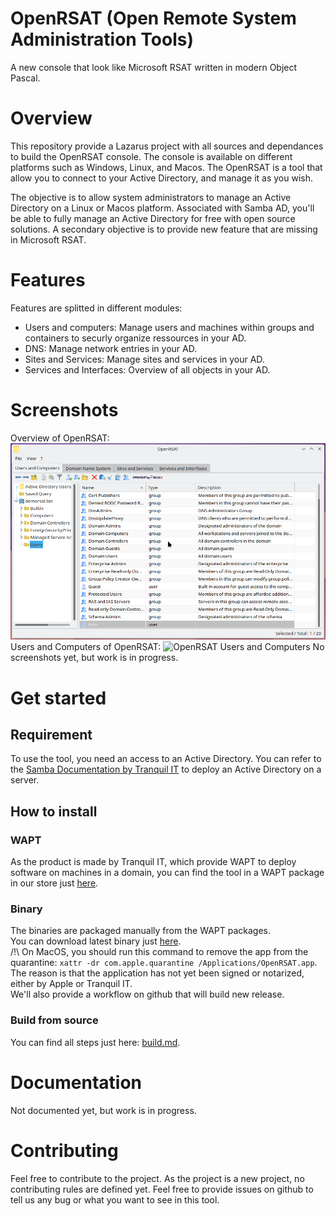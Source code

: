 # OpenRSAT (Open Remote System Administration Tools)
A new console that look like Microsoft RSAT written in modern Object Pascal.

# Overview
This repository provide a Lazarus project with all sources and dependances to build the OpenRSAT console.
The console is available on different platforms such as Windows, Linux, and Macos.
The OpenRSAT is a tool that allow you to connect to your Active Directory, and manage it as you wish.

The objective is to allow system administrators to manage an Active Directory on a Linux or Macos platform.
Associated with Samba AD, you'll be able to fully manage an Active Directory for free with open source solutions.
A secondary objective is to provide new feature that are missing in Microsoft RSAT.

# Features
Features are splitted in different modules:
- Users and computers: Manage users and machines within groups and containers to securly organize ressources in your AD. 
- DNS: Manage network entries in your AD.
- Sites and Services: Manage sites and services in your AD.
- Services and Interfaces: Overview of all objects in your AD.

# Screenshots
Overview of OpenRSAT:
![](./assets/Screenshots/OpenRSAT%20-%20Overview.gif "OpenRSAT overview")
Users and Computers of OpenRSAT:
![](./assets/Screenshots/OpenRSAT%20-%20ADUC.gif "OpenRSAT Users and Computers")
No screenshots yet, but work is in progress.

# Get started
## Requirement
To use the tool, you need an access to an Active Directory. You can refer to the [Samba Documentation by Tranquil IT](https://samba.tranquil.it/doc/fr/#) to deploy an Active Directory on a server.


## How to install
### WAPT
As the product is made by Tranquil IT, which provide WAPT to deploy software on machines in a domain, you can find the tool in a WAPT package in our store just [here](https://wapt.tranquil.it/store/fr/tis-openrsat).
### Binary
The binaries are packaged manually from the WAPT packages. \
You can download latest binary just [here](https://github.com/tranquilit/OpenRSAT/releases). \
/!\\ On MacOS, you should run this command to remove the app from the quarantine: `xattr -dr com.apple.quarantine /Applications/OpenRSAT.app`. The reason is that the application has not yet been signed or notarized, either by Apple or Tranquil IT. \
We'll also provide a workflow on github that will build new release.
### Build from source
You can find all steps just here: [build.md](./build.md).

# Documentation
Not documented yet, but work is in progress.

# Contributing
Feel free to contribute to the project. As the project is a new project, no contributing rules are defined yet.
Feel free to provide issues on github to tell us any bug or what you want to see in this tool.